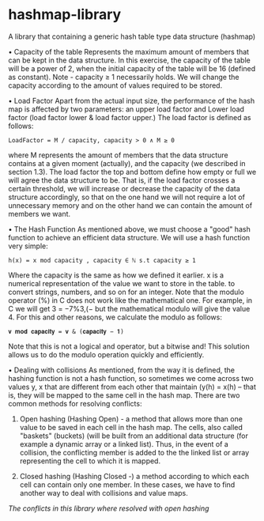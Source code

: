 # hashmap-library
A library that containing a generic hash table type data structure (hashmap)

• Capacity of the table
Represents the maximum amount of members that can be kept in the data structure. In this exercise, the capacity of the table will be a power of 2, when the initial capacity of the table will be 16 (defined as constant). Note - capacity ≥ 1 necessarily holds. We will change the capacity according to the amount of values required to be stored.

• Load Factor
Apart from the actual input size, the performance of the hash map is affected by two parameters: an upper load factor and Lower load factor (load factor lower & load factor upper.) The load factor is defined as follows:

`LoadFactor = M / capacity, capacity > 0 ∧ M ≥ 0`

where M represents the amount of members that the data structure contains at a given moment (actually), and the capacity (we described in section 1.3). The load factor the top and bottom define how empty or full we will agree the data structure to be.
That is, if the load factor crosses a certain threshold, we will increase or decrease the capacity of the data structure accordingly, so that on the one hand we will not require a lot of unnecessary memory and on the other hand we can contain the amount of members we want.

• The Hash Function
As mentioned above, we must choose a "good" hash function to achieve an efficient data structure. We will use a hash function very simple:

`h(x) = x mod capacity , capacity ∈ ℕ s.t capacity ≥ 1`

Where the capacity is the same as how we defined it earlier. x is a numerical representation of the value we want to store in the table. to convert strings, numbers, and so on for an integer. Note that the modulo operator (%) in C does not work like the mathematical one.
For example, in C we will get 3 = −7%3,(− but the mathematical modulo will give the value 4. For this and other reasons, we calculate the modulo as follows:

`𝐯 𝐦𝐨𝐝 𝐜𝐚𝐩𝐚𝐜𝐢𝐭𝐲 = 𝐯 & (𝐜𝐚𝐩𝐚𝐜𝐢𝐭𝐲 − 𝟏)`

Note that this is not a logical and operator, but a bitwise and! This solution allows us to do the modulo operation quickly and efficiently.

• Dealing with collisions
As mentioned, from the way it is defined, the hashing function is not a hash function, so sometimes we come across two values ​​y, x that are different from each other that maintain (y(h) = x(h) – that is, they will be mapped to the same cell in the hash map. There are two common methods for resolving conflicts:

1. Open hashing (Hashing Open) - a method that allows more than one value to be saved in each cell in the hash map. The cells, also called "baskets" (buckets) (will be built from an additional data structure (for example a dynamic array or a linked list). Thus, in the event of a collision, the conflicting member is added to the the linked list or array representing the cell to which it is mapped.

2. Closed hashing (Hashing Closed -) a method according to which each cell can contain only one member. In these cases, we have to find another way to deal with collisions and value maps.

_The conflicts in this library where resolved with open hashing_
